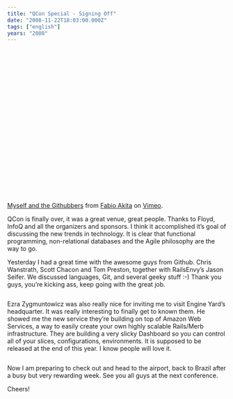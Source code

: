 ```yaml
---
title: "QCon Special - Signing Off"
date: "2008-11-22T18:03:00.000Z"
tags: ["english"]
years: "2008"
---
```


<p></p>
<p></p>
<p><object width="500" height="350">
    <param name="allowfullscreen" value="true">
    <param name="allowscriptaccess" value="always">
    <param name="movie" value="https://vimeo.com/moogaloop.swf?clip_id=2312642&amp;server=vimeo.com&amp;show_title=1&amp;show_byline=1&amp;show_portrait=0&amp;color=&amp;fullscreen=1"><embed src="https://vimeo.com/moogaloop.swf?clip_id=2312642&amp;server=vimeo.com&amp;show_title=1&amp;show_byline=1&amp;show_portrait=0&amp;color=&amp;fullscreen=1" type="application/x-shockwave-flash" allowfullscreen="true" allowscriptaccess="always" width="500" height="350">
  </object><br><a href="https://vimeo.com/2312642">Myself and the Githubbers</a> from <a href="https://vimeo.com/akitaonrails">Fabio Akita</a> on <a href="https://vimeo.com">Vimeo</a>.</p>
<p>QCon is finally over, it was a great venue, great people. Thanks to Floyd, InfoQ and all the organizers and sponsors. I think it accomplished it’s goal of discussing the new trends in technology. It is clear that functional programming, non-relational databases and the Agile philosophy are the way to go.</p>
<p>Yesterday I had a great time with the awesome guys from Github. Chris Wanstrath, Scott Chacon and Tom Preston, together with RailsEnvy’s Jason Seifer. We discussed languages, Git, and several geeky stuff :-) Thank you guys, you’re kicking ass, keep going with the great job.</p>
<p style="text-align: center"><img src="https://s3.amazonaws.com/akitaonrails/assets/2008/11/22/IMG_0100.JPG" srcset="https://s3.amazonaws.com/akitaonrails/assets/2008/11/22/IMG_0100.JPG 2x" alt=""></p>
<p>Ezra Zygmuntowicz was also really nice for inviting me to visit Engine Yard’s headquarter. It was really interesting to finally get to known them. He showed me the new service they’re building on top of Amazon Web Services, a way to easily create your own highly scalable Rails/Merb infrastructure. They are building a very slicky Dashboard so you can control all of your slices, configurations, environments. It is supposed to be released at the end of this year. I know people will love it.</p>
<p style="text-align: center"><img src="https://s3.amazonaws.com/akitaonrails/assets/2008/11/22/IMG_0101.JPG" srcset="https://s3.amazonaws.com/akitaonrails/assets/2008/11/22/IMG_0101.JPG 2x" alt=""></p>
<p>Now I am preparing to check out and head to the airport, back to Brazil after a busy but very rewarding week. See you all guys at the next conference.</p>
<p>Cheers!</p>
<p></p>